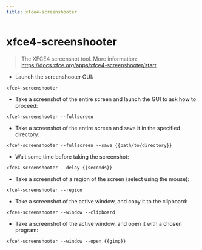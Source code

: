 ```yaml
---
title: xfce4-screenshooter
---
```

# xfce4-screenshooter

> The XFCE4 screenshot tool.
> More information: <https://docs.xfce.org/apps/xfce4-screenshooter/start>.

- Launch the screenshooter GUI:

`xfce4-screenshooter`

- Take a screenshot of the entire screen and launch the GUI to ask how to proceed:

`xfce4-screenshooter --fullscreen`

- Take a screenshot of the entire screen and save it in the specified directory:

`xfce4-screenshooter --fullscreen --save {{path/to/directory}}`

- Wait some time before taking the screenshot:

`xfce4-screenshooter --delay {{seconds}}`

- Take a screenshot of a region of the screen (select using the mouse):

`xfce4-screenshooter --region`

- Take a screenshot of the active window, and copy it to the clipboard:

`xfce4-screenshooter --window --clipboard`

- Take a screenshot of the active window, and open it with a chosen program:

`xfce4-screenshooter --window --open {{gimp}}`
